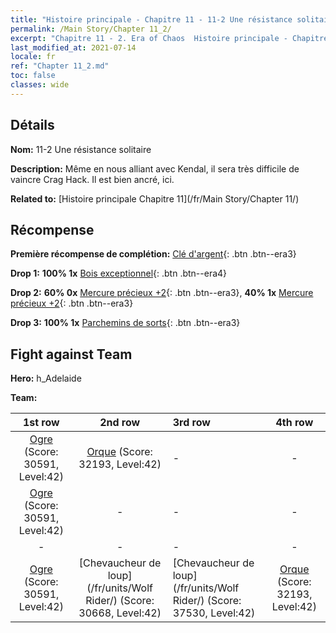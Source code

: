 ```yaml
---
title: "Histoire principale - Chapitre 11 - 11-2 Une résistance solitaire"
permalink: /Main Story/Chapter 11_2/
excerpt: "Chapitre 11 - 2. Era of Chaos  Histoire principale - Chapitre 11_2. 11-2 Une résistance solitaire"
last_modified_at: 2021-07-14
locale: fr
ref: "Chapter 11_2.md"
toc: false
classes: wide
---
```


## Détails

 **Nom:** 11-2 Une résistance solitaire

 **Description:** Même en nous alliant avec Kendal, il sera très difficile de vaincre Crag Hack. Il est bien ancré, ici.

 **Related to:** [Histoire principale Chapitre 11](/fr/Main Story/Chapter 11/)

## Récompense

 **Première récompense de complétion:** [Clé d'argent](/ItemsFR/con_693/){: .btn .btn--era3}

 **Drop 1:** **100% 1x** [Bois exceptionnel](/ItemsFR/mat_34/){: .btn .btn--era4}

 **Drop 2:** **60% 0x** [Mercure précieux +2](/ItemsFR/mat_28/){: .btn .btn--era3}, **40% 1x** [Mercure précieux +2](/ItemsFR/mat_28/){: .btn .btn--era3}

 **Drop 3:** **100% 1x** [Parchemins de sorts](/ItemsFR/con_694/){: .btn .btn--era3}


## Fight against Team
 **Hero:** h_Adelaide

 **Team:**


  | 1st row | 2nd row | 3rd row | 4th row |
  |:----:|:----:|:----|:----:|
  | [Ogre](/fr/units/Ogre/) (Score: 30591, Level:42)  | [Orque](/fr/units/Orc/) (Score: 32193, Level:42)  | - | - |
  | [Ogre](/fr/units/Ogre/) (Score: 30591, Level:42)  | - | - | - |
  | - | - | - | - |
  | [Ogre](/fr/units/Ogre/) (Score: 30591, Level:42)  | [Chevaucheur de loup](/fr/units/Wolf Rider/) (Score: 30668, Level:42)  | [Chevaucheur de loup](/fr/units/Wolf Rider/) (Score: 37530, Level:42)  | [Orque](/fr/units/Orc/) (Score: 32193, Level:42)  |


